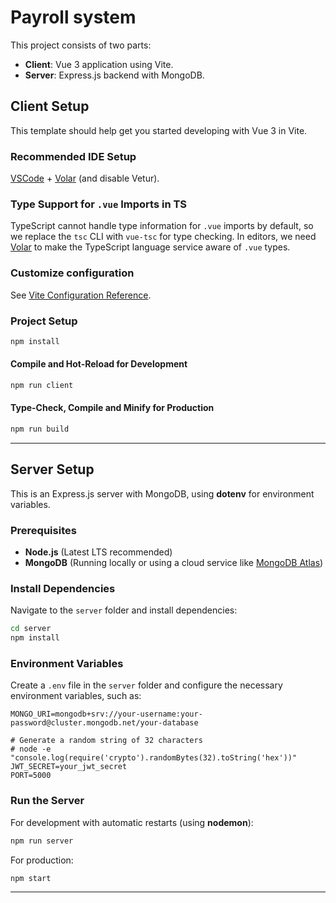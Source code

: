 # Payroll system

This project consists of two parts:

- **Client**: Vue 3 application using Vite.
- **Server**: Express.js backend with MongoDB.

## Client Setup

This template should help get you started developing with Vue 3 in Vite.

### Recommended IDE Setup

[VSCode](https://code.visualstudio.com/) + [Volar](https://marketplace.visualstudio.com/items?itemName=Vue.volar) (and disable Vetur).

### Type Support for `.vue` Imports in TS

TypeScript cannot handle type information for `.vue` imports by default, so we replace the `tsc` CLI with `vue-tsc` for type checking. In editors, we need [Volar](https://marketplace.visualstudio.com/items?itemName=Vue.volar) to make the TypeScript language service aware of `.vue` types.

### Customize configuration

See [Vite Configuration Reference](https://vite.dev/config/).

### Project Setup

```sh
npm install
```

#### Compile and Hot-Reload for Development

```sh
npm run client
```

#### Type-Check, Compile and Minify for Production

```sh
npm run build
```

---

## Server Setup

This is an Express.js server with MongoDB, using **dotenv** for environment variables.

### Prerequisites

- **Node.js** (Latest LTS recommended)
- **MongoDB** (Running locally or using a cloud service like [MongoDB Atlas](https://www.mongodb.com/atlas))

### Install Dependencies

Navigate to the `server` folder and install dependencies:

```sh
cd server
npm install
```

### Environment Variables

Create a `.env` file in the `server` folder and configure the necessary environment variables, such as:

```
MONGO_URI=mongodb+srv://your-username:your-password@cluster.mongodb.net/your-database

# Generate a random string of 32 characters
# node -e "console.log(require('crypto').randomBytes(32).toString('hex'))"
JWT_SECRET=your_jwt_secret
PORT=5000
```

### Run the Server

For development with automatic restarts (using **nodemon**):

```sh
npm run server
```

For production:

```sh
npm start
```

---
